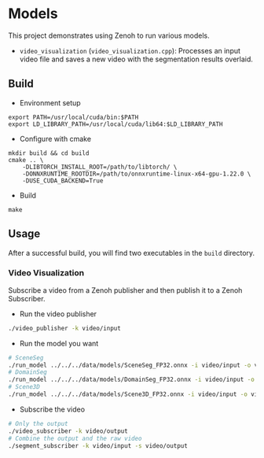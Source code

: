 # Models

This project demonstrates using Zenoh to run various models.

- `video_visualization` (`video_visualization.cpp`): Processes an input video file and saves a new video with the segmentation results overlaid.

## Build

- Environment setup

```shell
export PATH=/usr/local/cuda/bin:$PATH
export LD_LIBRARY_PATH=/usr/local/cuda/lib64:$LD_LIBRARY_PATH
```

- Configure with cmake

```shell
mkdir build && cd build
cmake .. \
    -DLIBTORCH_INSTALL_ROOT=/path/to/libtorch/ \
    -DONNXRUNTIME_ROOTDIR=/path/to/onnxruntime-linux-x64-gpu-1.22.0 \
    -DUSE_CUDA_BACKEND=True
```

- Build

```shell
make
```

## Usage

After a successful build, you will find two executables in the `build` directory.

### Video Visualization

Subscribe a video from a Zenoh publisher and then publish it to a Zenoh Subscriber.

- Run the video publisher

```bash
./video_publisher -k video/input
```

- Run the model you want

```bash
# SceneSeg
./run_model ../../../data/models/SceneSeg_FP32.onnx -i video/input -o video/output -m "segmentation"
# DomainSeg
./run_model ../../../data/models/DomainSeg_FP32.onnx -i video/input -o video/output -m "segmentation"
# Scene3D
./run_model ../../../data/models/Scene3D_FP32.onnx -i video/input -o video/output -m "depth"
```

- Subscribe the video

```bash
# Only the output
./video_subscriber -k video/output
# Combine the output and the raw video
./segment_subscriber -k video/input -s video/output
```
